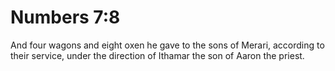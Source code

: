 # Numbers 7:8

And four wagons and eight oxen he gave to the sons of Merari, according to their service, under the direction of Ithamar the son of Aaron the priest.
